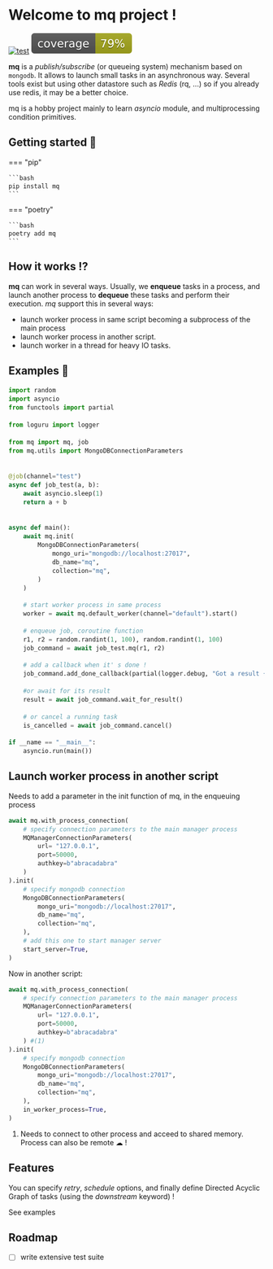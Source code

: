# Welcome to mq project !
[![test](https://github.com/mamori-tai/mq/actions/workflows/python-test.yml/badge.svg)](https://github.com/mamori-tai/mq/actions/workflows/python-test.yml)
![](https://github.com/mamori-tai/mq/blob/main/coverage.svg)

**mq** is a *publish/subscribe* (or queueing system) mechanism based on `mongodb`. It allows to launch small tasks
in an asynchronous way. Several tools exist but using other datastore such as *Redis* (rq, ...) so if you already use
redis, it may be a better choice.

mq is a hobby project mainly to learn *asyncio* module, and multiprocessing condition primitives.

## Getting started 🚀

=== "pip"

    ```bash
    pip install mq
    ```

=== "poetry"

    ```bash
    poetry add mq
    ```

## How it works ⁉

**mq** can work in several ways. Usually, we **enqueue** tasks in a process, and launch another process
to **dequeue** these tasks and perform their execution. *mq* support this in several ways:

- launch worker process in same script becoming a subprocess of the main process
- launch worker process in another script.
- launch worker in a thread for heavy IO tasks.

## Examples 🎨

```py title="minimal example" linenums="1"
import random
import asyncio
from functools import partial

from loguru import logger

from mq import mq, job
from mq.utils import MongoDBConnectionParameters


@job(channel="test")
async def job_test(a, b):
    await asyncio.sleep(1)
    return a + b


async def main():
    await mq.init(
        MongoDBConnectionParameters(
            mongo_uri="mongodb://localhost:27017",
            db_name="mq",
            collection="mq",
        )
    )

    # start worker process in same process
    worker = await mq.default_worker(channel="default").start()

    # enqueue job, coroutine function
    r1, r2 = random.randint(1, 100), random.randint(1, 100)
    job_command = await job_test.mq(r1, r2)

    # add a callback when it' s done !
    job_command.add_done_callback(partial(logger.debug, "Got a result {} !"))
    
    #or await for its result
    result = await job_command.wait_for_result()
    
    # or cancel a running task
    is_cancelled = await job_command.cancel()

if __name == "__main__":
    asyncio.run(main())
```

## Launch worker process in another script

Needs to add a parameter in the init function of mq, in the enqueuing process

```py hl_lines="16"
await mq.with_process_connection(
    # specify connection parameters to the main manager process
    MQManagerConnectionParameters(
        url= "127.0.0.1",
        port=50000,
        authkey=b"abracadabra"
    )
).init(
    # specify mongodb connection
    MongoDBConnectionParameters(
        mongo_uri="mongodb://localhost:27017",
        db_name="mq",
        collection="mq",
    ),
    # add this one to start manager server
    start_server=True,
)
```

Now in another script:

```py hl_lines="15"
await mq.with_process_connection(
    # specify connection parameters to the main manager process
    MQManagerConnectionParameters(
        url= "127.0.0.1",
        port=50000,
        authkey=b"abracadabra"
    ) #(1)
).init(
    # specify mongodb connection
    MongoDBConnectionParameters(
        mongo_uri="mongodb://localhost:27017",
        db_name="mq",
        collection="mq",
    ),
    in_worker_process=True,
)
```

1. Needs to connect to other process and acceed to shared memory. 
Process can also be remote ☁ !

## Features

You can specify _retry_, _schedule_ options, and finally define Directed Acyclic Graph
of tasks (using the _downstream_  keyword) !

See examples

## Roadmap

- [ ] write extensive test suite

